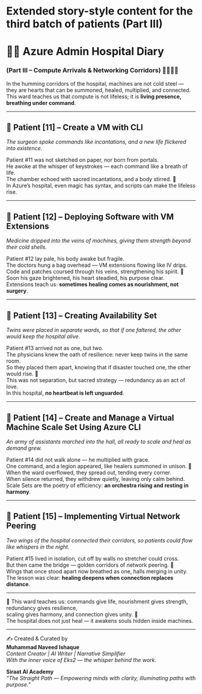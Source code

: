 # Extended story-style content for the third batch of patients (Part III)
# 🏥🌼 Azure Admin Hospital Diary  
### (Part III – Compute Arrivals & Networking Corridors) 🌸✨🧚‍♀️  

In the humming corridors of the hospital, machines are not cold steel —  
they are hearts that can be summoned, healed, multiplied, and connected.  
This ward teaches us that compute is not lifeless; it is **living presence, breathing under command**.  

---

## 🌼 Patient [11] – Create a VM with CLI  
*The surgeon spoke commands like incantations, and a new life flickered into existence.*  

Patient #11 was not sketched on paper, nor born from portals.  
He awoke at the whisper of keystrokes — each command like a breath of life.  
The chamber echoed with sacred incantations, and a body stirred. 🌸  
In Azure’s hospital, even magic has syntax, and scripts can make the lifeless rise.  

---

## 🌼 Patient [12] – Deploying Software with VM Extensions  
*Medicine dripped into the veins of machines, giving them strength beyond their cold shells.*  

Patient #12 lay pale, his body awake but fragile.  
The doctors hung a bag overhead — VM extensions flowing like IV drips.  
Code and patches coursed through his veins, strengthening his spirit. 🌷  
Soon his gaze brightened, his heart steadied, his purpose clear.  
Extensions teach us: **sometimes healing comes as nourishment, not surgery**.  

---

## 🌼 Patient [13] – Creating Availability Set  
*Twins were placed in separate wards, so that if one faltered, the other would keep the hospital alive.*  

Patient #13 arrived not as one, but two.  
The physicians knew the oath of resilience: never keep twins in the same room.  
So they placed them apart, knowing that if disaster touched one, the other would rise. 🌼  
This was not separation, but sacred strategy — redundancy as an act of love.  
In this hospital, **no heartbeat is left unguarded**.  

---

## 🌼 Patient [14] – Create and Manage a Virtual Machine Scale Set Using Azure CLI  
*An army of assistants marched into the hall, all ready to scale and heal as demand grew.*  

Patient #14 did not walk alone — he multiplied with grace.  
One command, and a legion appeared, like healers summoned in unison. 🌸  
When the ward overflowed, they spread out, tending every corner.  
When silence returned, they withdrew quietly, leaving only calm behind.  
Scale Sets are the poetry of efficiency: **an orchestra rising and resting in harmony**.  

---

## 🌼 Patient [15] – Implementing Virtual Network Peering  
*Two wings of the hospital connected their corridors, so patients could flow like whispers in the night.*  

Patient #15 lived in isolation, cut off by walls no stretcher could cross.  
But then came the bridge — golden corridors of network peering. 🌷  
Wings that once stood apart now breathed as one, halls merging in unity.  
The lesson was clear: **healing deepens when connection replaces distance**.  

---

🌿 This ward teaches us: commands give life, nourishment gives strength, redundancy gives resilience,  
scaling gives harmony, and connection gives unity. 🌸  
The hospital does not just heal — it awakens souls hidden inside machines.  

---

✍️ Created & Curated by  
**Muhammad Naveed Ishaque**  
_Content Creator | AI Writer | Narrative Simplifier_  
_With the inner voice of Eks2 — the whisper behind the work._  

**Siraat AI Academy**  
_“The Straight Path — Empowering minds with clarity, illuminating paths with purpose.”_
